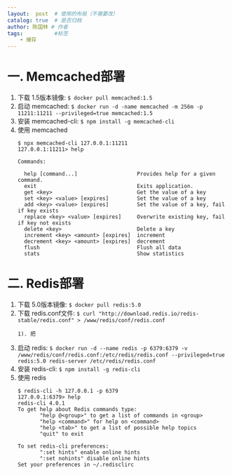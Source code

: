 ```yaml
---
layout:  post  # 使用的布局（不需要改）
catalog: true  # 是否归档
author: 陈国林 # 作者
tags:          #标签
    - 缓存
---
```


# 一. Memcached部署
1. 下载 1.5版本镜像: `$ docker pull memcached:1.5`
2. 启动 memcached: `$ docker run -d -name memcached -m 256m -p 11211:11211 --privileged=true memcached:1.5`
3. 安装 memcached-cli: `$ npm install -g memcached-cli`
4. 使用 memcached
   ```
   $ npx memcached-cli 127.0.0.1:11211
   127.0.0.1:11211> help

   Commands:

     help [command...]                   Provides help for a given command.
     exit                                Exits application.
     get <key>                           Get the value of a key
     set <key> <value> [expires]         Set the value of a key
     add <key> <value> [expires]         Set the value of a key, fail if key exists
     replace <key> <value> [expires]     Overwrite existing key, fail if key not exists
     delete <key>                        Delete a key
     increment <key> <amount> [expires]  increment
     decrement <key> <amount> [expires]  decrement
     flush                               Flush all data
     stats                               Show statistics
   ```

# 二. Redis部署
1. 下载 5.0版本镜像: `$ docker pull redis:5.0`
2. 下载 redis.conf文件: `$ curl "http://download.redis.io/redis-stable/redis.conf" > /www/redis/conf/redis.conf`
   ```
   1). 把
   ```
3. 启动 redis: `$ docker run -d --name redis -p 6379:6379 -v /www/redis/conf/redis.conf:/etc/redis/redis.conf --privileged=true redis:5.0 redis-server /etc/redis/redis.conf`
4. 安装 redis-cli: `$ npm install -g redis-cli`
5. 使用 redis
   ```
   $ redis-cli -h 127.0.0.1 -p 6379
   127.0.0.1:6379> help
   redis-cli 4.0.1
   To get help about Redis commands type:
          "help @<group>" to get a list of commands in <group>
          "help <command>" for help on <command>
          "help <tab>" to get a list of possible help topics
          "quit" to exit

   To set redis-cli preferences:
          ":set hints" enable online hints
          ":set nohints" disable online hints
   Set your preferences in ~/.redisclirc
   ```
